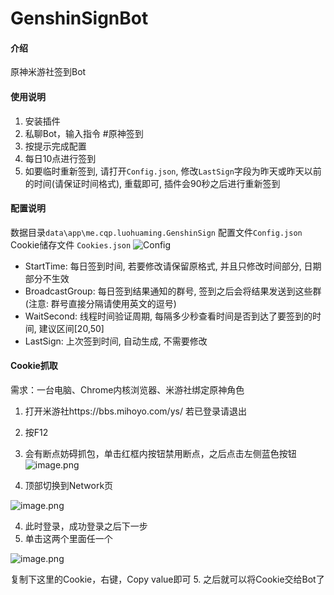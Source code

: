 # GenshinSignBot

#### 介绍
原神米游社签到Bot

#### 使用说明
1. 安装插件
2. 私聊Bot，输入指令 #原神签到
3. 按提示完成配置
4. 每日10点进行签到
5. 如要临时重新签到, 请打开`Config.json`, 修改`LastSign`字段为昨天或昨天以前的时间(请保证时间格式), 重载即可, 插件会90秒之后进行重新签到
#### 配置说明
数据目录`data\app\me.cqp.luohuaming.GenshinSign` 配置文件`Config.json` Cookie储存文件 `Cookies.json`
![Config](https://user-images.githubusercontent.com/50934714/117919658-fb83a980-b31f-11eb-8f55-c5b85440284c.png)
- StartTime: 每日签到时间, 若要修改请保留原格式, 并且只修改时间部分, 日期部分不生效
- BroadcastGroup: 每日签到结果通知的群号, 签到之后会将结果发送到这些群 (注意: 群号直接分隔请使用英文的逗号)
- WaitSecond: 线程时间验证周期, 每隔多少秒查看时间是否到达了要签到的时间, 建议区间[20,50]
- LastSign: 上次签到时间, 自动生成, 不需要修改

#### Cookie抓取
需求：一台电脑、Chrome内核浏览器、米游社绑定原神角色

1. 打开米游社https://bbs.mihoyo.com/ys/
若已登录请退出
2. 按F12
3. 会有断点妨碍抓包，单击红框内按钮禁用断点，之后点击左侧蓝色按钮
![image.png](https://i.loli.net/2021/08/05/8NlkLvzMDeEG3gq.png)

3. 顶部切换到Network页

![image.png](https://i.loli.net/2021/08/05/PAvnqCEOt9BR5kW.png)
 
4. 此时登录，成功登录之后下一步
5. 单击这两个里面任一个

![image.png](https://i.loli.net/2021/08/05/HwDxJAZCPfsmaUW.png)
 
复制下这里的Cookie，右键，Copy value即可
5. 之后就可以将Cookie交给Bot了
